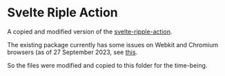 # Svelte Riple Action

A copied and modified version of the [svelte-ripple-action](https://github.com/Posandu/svelte-ripple-action).

The existing package currently has some issues on Webkit and Chromium browsers (as of 27 September 2023, see [this](https://github.com/Posandu/svelte-ripple-action/issues/2).

So the files were modified and copied to this folder for the time-being.
